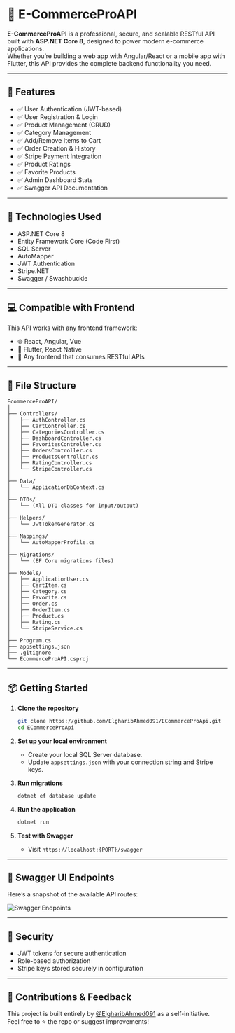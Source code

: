 # 🛒 E-CommerceProAPI

**E-CommerceProAPI** is a professional, secure, and scalable RESTful API built with **ASP.NET Core 8**, designed to power modern e-commerce applications.  
Whether you’re building a web app with Angular/React or a mobile app with Flutter, this API provides the complete backend functionality you need.

---

## 🚀 Features

- ✅ User Authentication (JWT-based)
- ✅ User Registration & Login
- ✅ Product Management (CRUD)
- ✅ Category Management
- ✅ Add/Remove Items to Cart
- ✅ Order Creation & History
- ✅ Stripe Payment Integration
- ✅ Product Ratings
- ✅ Favorite Products
- ✅ Admin Dashboard Stats
- ✅ Swagger API Documentation

---

## 🧰 Technologies Used

- ASP.NET Core 8
- Entity Framework Core (Code First)
- SQL Server
- AutoMapper
- JWT Authentication
- Stripe.NET
- Swagger / Swashbuckle

---

## 💻 Compatible with Frontend

This API works with any frontend framework:
- 🌐 React, Angular, Vue
- 📱 Flutter, React Native
- 🔗 Any frontend that consumes RESTful APIs

---

## 📂 File Structure

```
EcommerceProAPI/
│
├── Controllers/
│   ├── AuthController.cs
│   ├── CartController.cs
│   ├── CategoriesController.cs
│   ├── DashboardController.cs
│   ├── FavoritesController.cs
│   ├── OrdersController.cs
│   ├── ProductsController.cs
│   ├── RatingController.cs
│   └── StripeController.cs
│
├── Data/
│   └── ApplicationDbContext.cs
│
├── DTOs/
│   └── (All DTO classes for input/output)
│
├── Helpers/
│   └── JwtTokenGenerator.cs
│
├── Mappings/
│   └── AutoMapperProfile.cs
│
├── Migrations/
│   └── (EF Core migrations files)
│
├── Models/
│   ├── ApplicationUser.cs
│   ├── CartItem.cs
│   ├── Category.cs
│   ├── Favorite.cs
│   ├── Order.cs
│   ├── OrderItem.cs
│   ├── Product.cs
│   ├── Rating.cs
│   └── StripeService.cs
│
├── Program.cs
├── appsettings.json
├── .gitignore
└── EcommerceProAPI.csproj
```

---

## 📦 Getting Started

1. **Clone the repository**
   ```bash
   git clone https://github.com/ElgharibAhmed091/ECommerceProApi.git
   cd ECommerceProApi
   ```

2. **Set up your local environment**
   - Create your local SQL Server database.
   - Update `appsettings.json` with your connection string and Stripe keys.

3. **Run migrations**
   ```bash
   dotnet ef database update
   ```

4. **Run the application**
   ```bash
   dotnet run
   ```

5. **Test with Swagger**
   - Visit `https://localhost:{PORT}/swagger`

---

## 🧪 Swagger UI Endpoints

Here’s a snapshot of the available API routes:

![Swagger Endpoints](./assets/Screenshot%202025-06-29%20002317.png)

---

## 🔐 Security

- JWT tokens for secure authentication
- Role-based authorization
- Stripe keys stored securely in configuration

---

## 🤝 Contributions & Feedback

This project is built entirely by [@ElgharibAhmed091](https://github.com/ElgharibAhmed091) as a self-initiative.  
Feel free to ⭐ the repo or suggest improvements!
